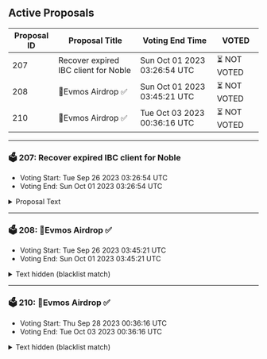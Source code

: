 ## Active Proposals

| Proposal ID | Proposal Title | Voting End Time | VOTED |
|-------------|----------------|-----------------|-------|
| 207 | Recover expired IBC client for Noble | Sun Oct 01 2023 03:26:54 UTC | ⏳ NOT VOTED |
| 208 | 💎Evmos Airdrop ✅ | Sun Oct 01 2023 03:45:21 UTC | ⏳ NOT VOTED |
| 210 | 💎Evmos Airdrop ✅ | Tue Oct 03 2023 00:36:16 UTC | ⏳ NOT VOTED |

---

### 🗳 207: Recover expired IBC client for Noble
- Voting Start: Tue Sep 26 2023 03:26:54 UTC
- Voting End: Sun Oct 01 2023 03:26:54 UTC

<details>
<summary>Proposal Text</summary>
 
Evmos-Noble IBC channel-64's clients have expired. This proposal is for updating the client from 07-tendermint-106 to 07-tendermint-122 on Evmos.
</details>

---

### 🗳 208: 💎Evmos Airdrop ✅
- Voting Start: Tue Sep 26 2023 03:45:21 UTC
- Voting End: Sun Oct 01 2023 03:45:21 UTC

<details>
<summary>Text hidden (blacklist match)</summary>
 
</details>

---

### 🗳 210: 💎Evmos Airdrop ✅
- Voting Start: Thu Sep 28 2023 00:36:16 UTC
- Voting End: Tue Oct 03 2023 00:36:16 UTC

<details>
<summary>Text hidden (blacklist match)</summary>
 
</details>
